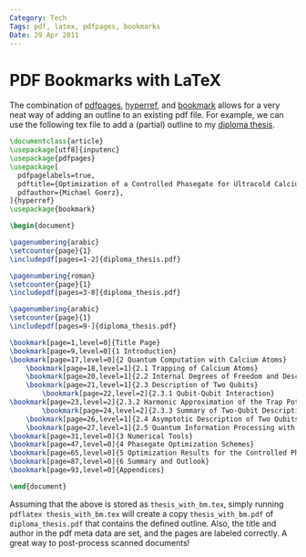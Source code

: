 ```yaml
---
Category: Tech
Tags: pdf, latex, pdfpages, bookmarks
Date: 29 Apr 2011
---
```


# PDF Bookmarks with LaTeX

The combination of [pdfpages][1], [hyperref][2], and [bookmark][3] allows for a
very neat way of adding an outline to an existing pdf file. For example, we can
use the following tex file to add a (partial) outline to my [diploma
thesis][4].

[1]: http://www.ctan.org/tex-archive/macros/latex/contrib/pdfpages/
[2]: http://www.ctan.org/tex-archive/macros/latex/contrib/hyperref/
[3]: http://www.ctan.org/pkg/bookmark
[4]: /research/diploma_thesis.pdf

```latex
\documentclass{article}
\usepackage[utf8]{inputenc}
\usepackage{pdfpages}
\usepackage[
  pdfpagelabels=true,
  pdftitle={Optimization of a Controlled Phasegate for Ultracold Calcium Atoms in an Optical Lattice},
  pdfauthor={Michael Goerz},
]{hyperref}
\usepackage{bookmark}

\begin{document}

\pagenumbering{arabic}
\setcounter{page}{1}
\includepdf[pages=1-2]{diploma_thesis.pdf}

\pagenumbering{roman}
\setcounter{page}{1}
\includepdf[pages=3-8]{diploma_thesis.pdf}

\pagenumbering{arabic}
\setcounter{page}{1}
\includepdf[pages=9-]{diploma_thesis.pdf}

\bookmark[page=1,level=0]{Title Page}
\bookmark[page=9,level=0]{1 Introduction}
\bookmark[page=17,level=0]{2 Quantum Computation with Calcium Atoms}
    \bookmark[page=18,level=1]{2.1 Trapping of Calcium Atoms}
    \bookmark[page=20,level=1]{2.2 Internal Degrees of Freedom and Description of a Single Qubit}
    \bookmark[page=21,level=1]{2.3 Description of Two Qubits}
        \bookmark[page=22,level=2]{2.3.1 Qubit-Qubit Interaction}
\bookmark[page=23,level=2]{2.3.2 Harmonic Approximation of the Trap Potential}
        \bookmark[page=24,level=2]{2.3.3 Summary of Two-Qubit Description}
    \bookmark[page=26,level=1]{2.4 Asymptotic Description of Two Qubits}
    \bookmark[page=27,level=1]{2.5 Quantum Information Processing with Calcium}
\bookmark[page=31,level=0]{3 Numerical Tools}
\bookmark[page=47,level=0]{4 Phasegate Optimization Schemes}
\bookmark[page=65,level=0]{5 Optimization Results for the Controlled Phasegate}
\bookmark[page=87,level=0]{6 Summary and Outlook}
\bookmark[page=93,level=0]{Appendices}

\end{document}
```

Assuming that the above is stored as `thesis_with_bm.tex`, simply running
`pdflatex thesis_with_bm.tex` will create a copy `thesis_with_bm.pdf` of
`diploma_thesis.pdf` that contains the defined outline. Also, the title and
author in the pdf meta data are set, and the pages are labeled
correctly. A great way to post-process scanned documents!
